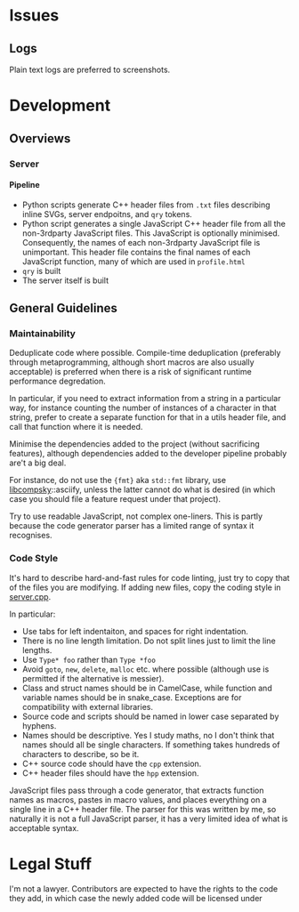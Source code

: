 # Issues

## Logs

Plain text logs are preferred to screenshots.

# Development

## Overviews

### Server

#### Pipeline

* Python scripts generate C++ header files from `.txt` files describing inline SVGs, server endpoitns, and `qry` tokens.
* Python script generates a single JavaScript C++ header file from all the non-3rdparty JavaScript files. This JavaScript is optionally minimised. Consequently, the names of each non-3rdparty JavaScript file is unimportant.
  This header file contains the final names of each JavaScript function, many of which are used in `profile.html`
* `qry` is built
* The server itself is built

## General Guidelines

### Maintainability

Deduplicate code where possible. Compile-time deduplication (preferably through metaprogramming, although short macros are also usually acceptable) is preferred when there is a risk of significant runtime performance degredation.

In particular, if you need to extract information from a string in a particular way, for instance counting the number of instances of a character in that string, prefer to create a separate function for that in a utils header file, and call that function where it is needed.

Minimise the dependencies added to the project (without sacrificing features), although dependencies added to the developer pipeline probably are't a big deal.

For instance, do not use the `{fmt}` aka `std::fmt` library, use [libcompsky](https://github.com/NotCompsky/libcompsky)::asciify, unless the latter cannot do what is desired (in which case you should file a feature request under that project).

Try to use readable JavaScript, not complex one-liners. This is partly because the code generator parser has a limited range of syntax it recognises.

### Code Style

It's hard to describe hard-and-fast rules for code linting, just try to copy that of the files you are modifying. If adding new files, copy the coding style in [server.cpp](wangle-server/src/server.cpp).

In particular:
* Use tabs for left indentaiton, and spaces for right indentation.
* There is no line length limitation. Do not split lines just to limit the line lengths.
* Use `Type* foo` rather than `Type *foo`
* Avoid `goto`, `new`, `delete`, `malloc` etc. where possible (although use is permitted if the alternative is messier).
* Class and struct names should be in CamelCase, while function and variable names should be in snake_case. Exceptions are for compatibility with external libraries.
* Source code and scripts should be named in lower case separated by hyphens.
* Names should be descriptive. Yes I study maths, no I don't think that names should all be single characters. If something takes hundreds of characters to describe, so be it.
* C++ source code should have the `cpp` extension.
* C++ header files should have the `hpp` extension.

JavaScript files pass through a code generator, that extracts function names as macros, pastes in macro values, and places everything on a single line in a C++ header file. The parser for this was written by me, so naturally it is not a full JavaScript parser, it has a very limited idea of what is acceptable syntax.

# Legal Stuff

I'm not a lawyer. Contributors are expected to have the rights to the code they add, in which case the newly added code will be licensed under 
